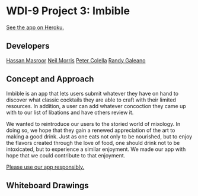 # WDI-9 Project 3: Imbible

[See the app on Heroku.](https://imbible.herokuapp.com)

## Developers

[Hassan Masroor](https://github.com/FHappy)
[Neil Morris](https://github.com/Savvyscript)
[Peter Colella](https://github.com/petercolella)
[Randy Galeano](https://github.com/randyagaleano)

## Concept and Approach

Imbible is an app that lets users submit whatever they have on hand to discover what classic cocktails they are able to craft with their limited resources. In addition, a user can add whatever concoction they came up with to our list of libations and have others review it.

We wanted to reintroduce our users to the storied world of mixology. In doing so, we hope that they gain a renewed appreciation of the art to making a good drink. Just as one eats not only to be nourished, but to enjoy the flavors created through the love of food, one should drink not to be intoxicated, but to experience a similar enjoyment. We made our app with hope that we could contribute to that enjoyment.

[Please use our app responsibly.](https://www.cdc.gov/alcohol/)

## Whiteboard Drawings

